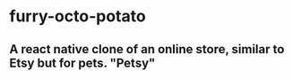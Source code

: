 # furry-octo-potato

## A react native clone of an online store, similar to Etsy but for pets. "Petsy" 
